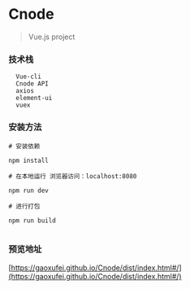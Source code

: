 # Cnode

> Vue.js project

### 技术栈
```
  Vue-cli
  Cnode API
  axios
  element-ui
  vuex
```
### 安装方法

```
# 安装依赖
 
npm install
 
# 在本地运行 浏览器访问：localhost:8080
 
npm run dev
 
# 进行打包
 
npm run build
 
```

### 预览地址
[https://gaoxufei.github.io/Cnode/dist/index.html#/](https://gaoxufei.github.io/Cnode/dist/index.html#/)

